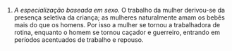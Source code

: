 ﻿1. *A especialização baseada em sexo.* O trabalho da mulher derivou-se da presença seletiva da criança; as mulheres naturalmente amam os bebês mais do que os homens. Por isso a mulher se tornou a trabalhadora de rotina, enquanto o homem se tornou caçador e guerreiro, entrando em períodos acentuados de trabalho e repouso.